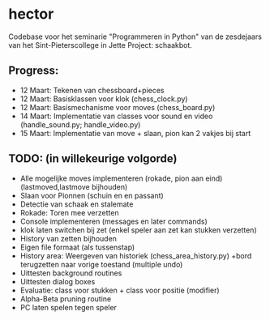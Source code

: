 # hector
Codebase voor het seminarie "Programmeren in Python" van de zesdejaars van het Sint-Pieterscollege in Jette 
Project: schaakbot.

## Progress:
* 12 Maart: Tekenen van chessboard+pieces
* 12 Maart: Basisklassen voor klok (chess_clock.py)
* 12 Maart: Basismechanisme voor moves (chess_board.py)
* 14 Maart: Implementatie van classes voor sound en video (handle_sound.py; handle_video.py)
* 15 Maart: Implementatie van move + slaan, pion kan 2 vakjes bij start
## TODO: (in willekeurige volgorde)
* Alle mogelijke moves implementeren (rokade, pion aan eind)(lastmoved,lastmove bijhouden)
* Slaan voor Pionnen (schuin en en passant)
* Detectie van schaak en stalemate
* Rokade: Toren mee verzetten
* Console implementeren (messages en later commands)
* klok laten switchen bij zet (enkel speler aan zet kan stukken verzetten)
* History van zetten bijhouden
* Eigen file formaat (als tussenstap)
* History area: Weergeven van historiek (chess_area_history.py)
    +bord terugzetten naar vorige toestand (multiple undo)
* Uittesten background routines
* Uittesten dialog boxes
* Evaluatie: class voor stukken + class voor positie (modifier)
* Alpha-Beta pruning routine
* PC laten spelen tegen speler
